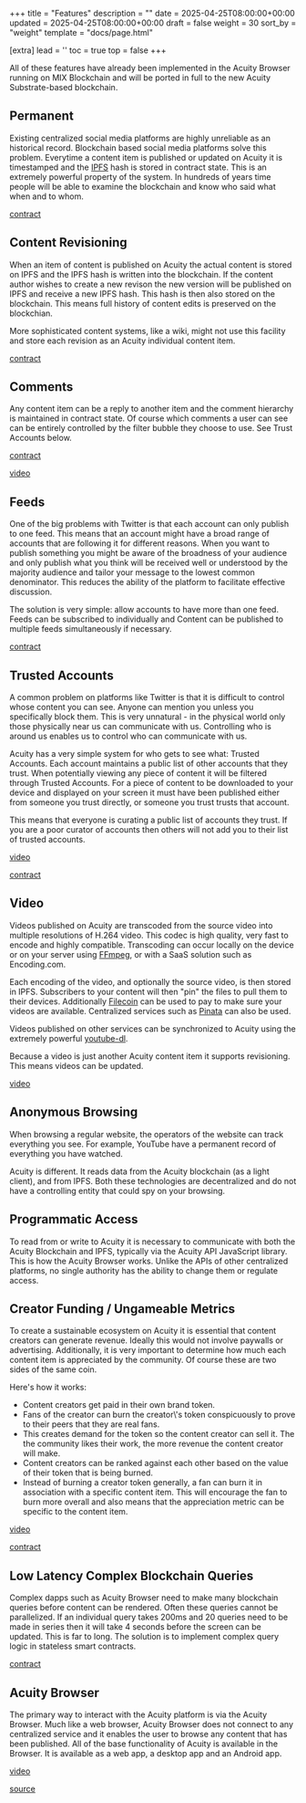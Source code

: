 +++
title = "Features"
description = ""
date = 2025-04-25T08:00:00+00:00
updated = 2025-04-25T08:00:00+00:00
draft = false
weight = 30
sort_by = "weight"
template = "docs/page.html"

[extra]
lead = ''
toc = true
top = false
+++

All of these features have already been implemented in the Acuity Browser running on MIX Blockchain and will be ported in full to the new Acuity Substrate-based blockchain.

## Permanent

Existing centralized social media platforms are highly unreliable as an historical record. Blockchain based social media platforms solve this problem. Everytime a content item is published or updated on Acuity it is timestamped and the <a target="_blank" href="https://ipfs.io/">IPFS</a> hash is stored in contract state. This is an extremely powerful property of the system. In hundreds of years time people will be able to examine the blockchain and know who said what when and to whom.

[contract](https://github.com/acuity-social/acuity-contracts/blob/master/src/mix-item-store/MixItemStoreIpfsSha256.sol)

## Content Revisioning

When an item of content is published on Acuity the actual content is stored on IPFS and the IPFS hash is written into the blockchain. If the content author wishes to create a new revison the new version will be published on IPFS and receive a new IPFS hash. This hash is then also stored on the blockchain. This means full history of content edits is preserved on the blockchian.

More sophisticated content systems, like a wiki, might not use this facility and store each revision as an Acuity individual content item.

[contract](https://github.com/acuity-social/acuity-contracts/blob/master/src/mix-item-store/MixItemStoreIpfsSha256.sol)

## Comments

Any content item can be a reply to another item and the comment hierarchy is maintained in contract state. Of course which comments a user can see can be entirely controlled by the filter bubble they choose to use. See Trust Accounts below.

[contract](https://github.com/acuity-social/acuity-contracts/blob/master/src/mix-item-dag/MixItemDagOneParent.sol)

[video](https://www.youtube.com/watch?v=WdkBjd2bPBY)

## Feeds

One of the big problems with Twitter is that each account can only publish to one feed. This means that an account might have a broad range of accounts that are following it for different reasons. When you want to publish something you might be aware of the broadness of your audience and only publish what you think will be received well or understood by the majority audience and tailor your message to the lowest common denominator. This reduces the ability of the platform to facilitate effective discussion.

The solution is very simple: allow accounts to have more than one feed. Feeds can be subscribed to individually and Content can be published to multiple feeds simultaneously if necessary.

[contract](https://github.com/acuity-social/acuity-contracts/blob/master/src/mix-item-dag/MixItemDagOnlyOwner.sol)

## Trusted Accounts

A common problem on platforms like Twitter is that it is difficult to control whose content you can see. Anyone can mention you unless you specifically block them. This is very unnatural - in the physical world only those physically near us can communicate with us. Controlling who is around us enables us to control who can communicate with us.

Acuity has a very simple system for who gets to see what: Trusted Accounts. Each account maintains a public list of other accounts that they trust. When potentially viewing any piece of content it will be filtered through Trusted Accounts. For a piece of content to be downloaded to your device and displayed on your screen it must have been published either from someone you trust directly, or someone you trust trusts that account.

This means that everyone is curating a public list of accounts they trust. If you are a poor curator of accounts then others will not add you to their list of trusted accounts.

[video]('https://www.youtube.com/watch?v=j8WfGYxBERo)

[contract](https://github.com/acuity-social/acuity-contracts/blob/master/src/mix-trusted-accounts/MixTrustedAccounts.sol)

## Video

Videos published on Acuity are transcoded from the source video into multiple resolutions of H.264 video. This codec is high quality, very fast to encode and highly compatible. Transcoding can occur locally on the device or on your server using <a target="_blank" href="https://www.ffmpeg.org/">FFmpeg</a>, or with a SaaS solution such as Encoding.com.

Each encoding of the video, and optionally the source video, is then stored in IPFS. Subscribers to your content will then "pin" the files to pull them to their devices. Additionally <a target="_blank" href="https://filecoin.io/">Filecoin</a> can be used to pay to make sure your videos are available. Centralized services such as <a target="_blank" href="https://pinata.cloud/">Pinata</a> can also be used.

Videos published on other services can be synchronized to Acuity using the extremely powerful <a target="_blank" href="http://ytdl-org.github.io/youtube-dl/about.html">youtube-dl</a>.

Because a video is just another Acuity content item it supports revisioning. This means videos can be updated.

[video]('https://www.youtube.com/watch?v=K_NSdHzQFdk)

## Anonymous Browsing

When browsing a regular website, the operators of the website can track everything you see. For example, YouTube have a permanent record of everything you have watched.

Acuity is different. It reads data from the Acuity blockchain (as a light client), and from IPFS. Both these technologies are decentralized and do not have a controlling entity that could spy on your browsing.

## Programmatic Access

To read from or write to Acuity it is necessary to communicate with both the Acuity Blockchain and IPFS, typically via the Acuity API JavaScript library. This is how the Acuity Browser works. Unlike the APIs of other centralized platforms, no single authority has the ability to change them or regulate access.

## Creator Funding / Ungameable Metrics

To create a sustainable ecosystem on Acuity it is essential that content creators can generate revenue. Ideally this would not involve paywalls or advertising. Additionally, it is very important to determine how much each content item is appreciated by the community. Of course these are two sides of the same coin.

Here's how it works:
<ul>
  <li>Content creators get paid in their own brand token.</li>
  <li>Fans of the creator can burn the creator\'s token conspicuously to prove to their peers that they are real fans.</li>
  <li>This creates demand for the token so the content creator can sell it. The the community likes their work, the more revenue the content creator will make.</li>
  <li>Content creators can be ranked against each other based on the value of their token that is being burned.</li>
  <li>Instead of burning a creator token generally, a fan can burn it in association with a specific content item. This will encourage the fan to burn more overall and also means that the appreciation metric can be specific to the content item.</li>
</ul>

[video]('https://www.youtube.com/watch?v=wY8pAahyIw4)

[contract](https://github.com/acuity-social/acuity-contracts/blob/master/src/mix-token/MixTokenBurn.sol)

## Low Latency Complex Blockchain Queries

Complex dapps such as Acuity Browser need to make many blockchain queries before content can be rendered. Often these queries cannot be parallelized. If an individual query takes 200ms and 20 queries need to be made in series then it will take 4 seconds before the screen can be updated. This is far to long. The solution is to implement complex query logic in stateless smart contracts.

[contract]('https://github.com/acuity-social/acuity-contracts/blob/master/src/mix-stateless/MixStateless.sol)

## Acuity Browser

The primary way to interact with the Acuity platform is via the Acuity Browser. Much like a web browser, Acuity Browser does not connect to any centralized service and it enables the user to browse any content that has been published. All of the base functionality of Acuity is available in the Browser. It is available as a web app, a desktop app and an Android app.

[video]('https://www.youtube.com/watch?v=eXWDjq6pkSg)

[source](https://github.com/acuity-social/acuity-browser)
